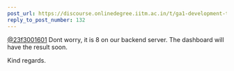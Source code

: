 ```yaml
---
post_url: https://discourse.onlinedegree.iitm.ac.in/t/ga1-development-tools-discussion-thread-tds-jan-2025/161083/137
reply_to_post_number: 132
---
```

[@23f3001601](/u/23f3001601) Dont worry, it is 8 on our backend server. The dashboard will have the result soon.

Kind regards.